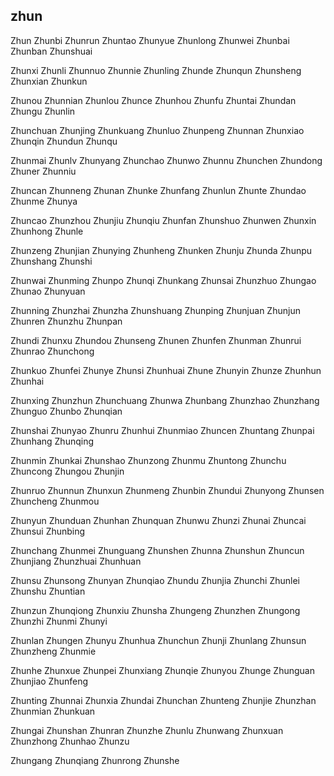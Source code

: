 zhun
---

Zhun Zhunbi Zhunrun Zhuntao Zhunyue Zhunlong Zhunwei Zhunbai Zhunban Zhunshuai

Zhunxi Zhunli Zhunnuo Zhunnie Zhunling Zhunde Zhunqun Zhunsheng Zhunxian Zhunkun

Zhunou Zhunnian Zhunlou Zhunce Zhunhou Zhunfu Zhuntai Zhundan Zhungu Zhunlin

Zhunchuan Zhunjing Zhunkuang Zhunluo Zhunpeng Zhunnan Zhunxiao Zhunqin Zhundun Zhunqu

Zhunmai Zhunlv Zhunyang Zhunchao Zhunwo Zhunnu Zhunchen Zhundong Zhuner Zhunniu

Zhuncan Zhunneng Zhunan Zhunke Zhunfang Zhunlun Zhunte Zhundao Zhunme Zhunya

Zhuncao Zhunzhou Zhunjiu Zhunqiu Zhunfan Zhunshuo Zhunwen Zhunxin Zhunhong Zhunle

Zhunzeng Zhunjian Zhunying Zhunheng Zhunken Zhunju Zhunda Zhunpu Zhunshang Zhunshi

Zhunwai Zhunming Zhunpo Zhunqi Zhunkang Zhunsai Zhunzhuo Zhungao Zhunao Zhunyuan

Zhunning Zhunzhai Zhunzha Zhunshuang Zhunping Zhunjuan Zhunjun Zhunren Zhunzhu Zhunpan

Zhundi Zhunxu Zhundou Zhunseng Zhunen Zhunfen Zhunman Zhunrui Zhunrao Zhunchong

Zhunkuo Zhunfei Zhunye Zhunsi Zhunhuai Zhune Zhunyin Zhunze Zhunhun Zhunhai

Zhunxing Zhunzhun Zhunchuang Zhunwa Zhunbang Zhunzhao Zhunzhang Zhunguo Zhunbo   Zhunqian

Zhunshai Zhunyao Zhunru Zhunhui Zhunmiao Zhuncen Zhuntang Zhunpai Zhunhang Zhunqing

Zhunmin Zhunkai Zhunshao Zhunzong Zhunmu Zhuntong Zhunchu Zhuncong Zhungou Zhunjin

Zhunruo Zhunnun Zhunxun Zhunmeng Zhunbin Zhundui Zhunyong Zhunsen Zhuncheng Zhunmou

Zhunyun Zhunduan Zhunhan Zhunquan Zhunwu Zhunzi Zhunai Zhuncai Zhunsui Zhunbing

Zhunchang Zhunmei Zhunguang Zhunshen Zhunna Zhunshun Zhuncun Zhunjiang Zhunzhuai Zhunhuan

Zhunsu Zhunsong Zhunyan Zhunqiao Zhundu Zhunjia Zhunchi Zhunlei Zhunshu Zhuntian

Zhunzun Zhunqiong Zhunxiu Zhunsha Zhungeng Zhunzhen Zhungong Zhunzhi Zhunmi Zhunyi

Zhunlan Zhungen Zhunyu Zhunhua Zhunchun Zhunji Zhunlang Zhunsun Zhunzheng Zhunmie

Zhunhe Zhunxue Zhunpei Zhunxiang Zhunqie Zhunyou Zhunge Zhunguan Zhunjiao Zhunfeng

Zhunting Zhunnai Zhunxia Zhundai Zhunchan Zhunteng Zhunjie Zhunzhan Zhunmian Zhunkuan

Zhungai Zhunshan Zhunran Zhunzhe Zhunlu Zhunwang Zhunxuan Zhunzhong Zhunhao Zhunzu

Zhungang Zhunqiang Zhunrong Zhunshe 